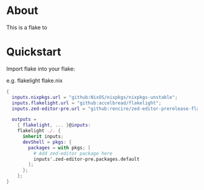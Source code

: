 # About
This is a flake to 


# Quickstart

Import flake into your flake:

e.g. flakelight flake.nix
```nix
{
  inputs.nixpkgs.url = "github:NixOS/nixpkgs/nixpkgs-unstable";
  inputs.flakelight.url = "github:accelbread/flakelight";
  inputs.zed-editor-pre.url = "github:rencire/zed-editor-prerelease-flake";

  outputs =
    { flakelight, ... }@inputs:
    flakelight ./. {
      inherit inputs;
      devShell = pkgs: {
        packages = with pkgs; [
          # Add zed-editor package here
          inputs'.zed-editor-pre.packages.default
        ];
      };
    };
}

```


  
